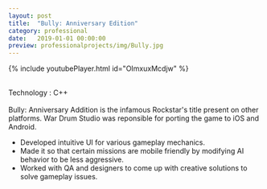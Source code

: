 ```yaml
---
layout: post
title:  "Bully: Anniversary Edition"	
category: professional
date:   2019-01-01 00:00:00
preview: professionalprojects/img/Bully.jpg
---
```


{% include youtubePlayer.html id="OImxuxMcdjw" %}

<br/>
Technology : C++
<br/>
<br/>
Bully: Anniversary Addition is the infamous Rockstar's title present on other platforms. War Drum Studio was reponsible for porting the game to iOS and Android.

<ul>
<li> Developed intuitive UI for various gameplay mechanics.</li>
<li> Made it so that certain missions are mobile friendly by modifying AI behavior to be less aggressive. </li>
<li> Worked with QA and designers to come up with creative solutions to solve gameplay issues.</li>
<ul>


